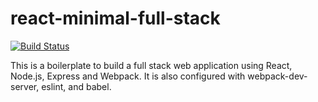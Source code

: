 # react-minimal-full-stack

[![Build Status](https://travis-ci.org/Dikvega/react-minimal.svg?branch=master)](https://travis-ci.org/Dikvega/react-minimal)

This is a boilerplate to build a full stack web application using React, Node.js, Express and Webpack. It is also configured with webpack-dev-server, eslint, and babel.

